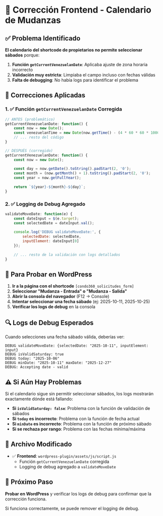 # 🔧 Corrección Frontend - Calendario de Mudanzas

## ✅ Problema Identificado

**El calendario del shortcode de propietarios no permite seleccionar sábados** porque:

1. **Función `getCurrentVenezuelanDate`**: Aplicaba ajuste de zona horaria incorrecto
2. **Validación muy estricta**: Limpiaba el campo incluso con fechas válidas
3. **Falta de debugging**: No había logs para identificar el problema

## 🔧 Correcciones Aplicadas

### **1. ✅ Función `getCurrentVenezuelanDate` Corregida**

```javascript
// ANTES (problemático)
getCurrentVenezuelanDate: function() {
    const now = new Date();
    const venezuelanTime = new Date(now.getTime() - (4 * 60 * 60 * 1000));
    // ... resto del código
}

// DESPUÉS (corregido)
getCurrentVenezuelanDate: function() {
    const now = new Date();
    
    const day = now.getDate().toString().padStart(2, '0');
    const month = (now.getMonth() + 1).toString().padStart(2, '0');
    const year = now.getFullYear();
    
    return `${year}-${month}-${day}`;
}
```

### **2. ✅ Logging de Debug Agregado**

```javascript
validateMoveDate: function(e) {
    const dateInput = $(e.target);
    const selectedDate = dateInput.val();
    
    console.log('DEBUG validateMoveDate:', {
        selectedDate: selectedDate,
        inputElement: dateInput[0]
    });
    
    // ... resto de la validación con logs detallados
}
```

## 🧪 Para Probar en WordPress

1. **Ir a la página con el shortcode** `[condo360_solicitudes_form]`
2. **Seleccionar "Mudanza - Entrada" o "Mudanza - Salida"**
3. **Abrir la consola del navegador** (F12 → Console)
4. **Intentar seleccionar una fecha sábado** (ej: 2025-10-11, 2025-10-25)
5. **Verificar los logs de debug** en la consola

## 🔍 Logs de Debug Esperados

Cuando selecciones una fecha sábado válida, deberías ver:

```
DEBUG validateMoveDate: {selectedDate: "2025-10-11", inputElement: input}
DEBUG isValidSaturday: true
DEBUG today: "2025-10-06"
DEBUG minDate: "2025-10-11" maxDate: "2025-12-27"
DEBUG: Accepting date - valid
```

## ⚠️ Si Aún Hay Problemas

Si el calendario sigue sin permitir seleccionar sábados, los logs mostrarán exactamente dónde está fallando:

- **Si `isValidSaturday: false`**: Problema con la función de validación de sábados
- **Si `today` es incorrecto**: Problema con la función de fecha actual
- **Si `minDate` es incorrecto**: Problema con la función de próximo sábado
- **Si se rechaza por rango**: Problema con las fechas mínima/máxima

## 📁 Archivo Modificado

- ✅ **Frontend**: `wordpress-plugin/assets/js/script.js`
  - Función `getCurrentVenezuelanDate` corregida
  - Logging de debug agregado a `validateMoveDate`

## 🎯 Próximo Paso

**Probar en WordPress** y verificar los logs de debug para confirmar que la corrección funciona.

Si funciona correctamente, se puede remover el logging de debug.
